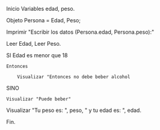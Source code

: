 Inicio
Variables edad, peso.

Objeto Persona = Edad, Peso;

Imprimir "Escribir los datos (Persona.edad, Persona.peso):"

Leer Edad, Leer Peso.

SI Edad es menor que 18

    Entonces

        Visualizar "Entonces no debe beber alcohol

SINO

    Visualizar "Puede beber"


Visualizar "Tu peso es: ", peso, " y tu edad es: ", edad.

Fin.